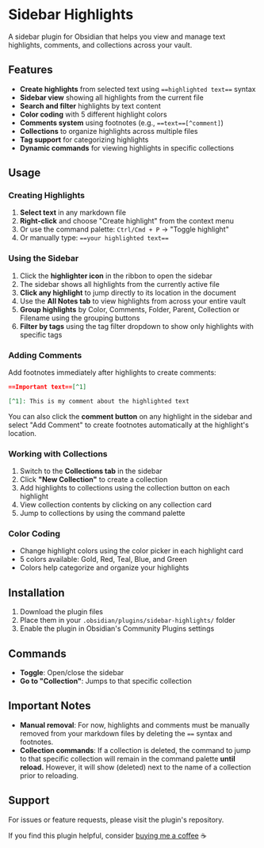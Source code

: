 # Sidebar Highlights

A sidebar plugin for Obsidian that helps you view and manage text highlights, comments, and collections across your vault.

## Features

- **Create highlights** from selected text using `==highlighted text==` syntax
- **Sidebar view** showing all highlights from the current file
- **Search and filter** highlights by text content
- **Color coding** with 5 different highlight colors
- **Comments system** using footnotes (e.g., `==text==[^comment]`)
- **Collections** to organize highlights across multiple files
- **Tag support** for categorizing highlights
- **Dynamic commands** for viewing highlights in specific collections

## Usage

### Creating Highlights

1. **Select text** in any markdown file
2. **Right-click** and choose "Create highlight" from the context menu
3. Or use the command palette: `Ctrl/Cmd + P` → "Toggle highlight"
4. Or manually type: `==your highlighted text==`

### Using the Sidebar

1. Click the **highlighter icon** in the ribbon to open the sidebar
2. The sidebar shows all highlights from the currently active file
3. **Click any highlight** to jump directly to its location in the document
4. Use the **All Notes tab** to view highlights from across your entire vault
5. **Group highlights** by Color, Comments, Folder, Parent, Collection or Filename using the grouping buttons
6. **Filter by tags** using the tag filter dropdown to show only highlights with specific tags

### Adding Comments

Add footnotes immediately after highlights to create comments:
```markdown
==Important text==[^1]

[^1]: This is my comment about the highlighted text
```

You can also click the **comment button** on any highlight in the sidebar and select "Add Comment" to create footnotes automatically at the highlight's location.

### Working with Collections

1. Switch to the **Collections tab** in the sidebar
2. Click **"New Collection"** to create a collection
3. Add highlights to collections using the collection button on each highlight
4. View collection contents by clicking on any collection card
5. Jump to collections by using the command palette

### Color Coding

- Change highlight colors using the color picker in each highlight card
- 5 colors available: Gold, Red, Teal, Blue, and Green
- Colors help categorize and organize your highlights

## Installation

1. Download the plugin files
2. Place them in your `.obsidian/plugins/sidebar-highlights/` folder
3. Enable the plugin in Obsidian's Community Plugins settings

## Commands

- **Toggle**: Open/close the sidebar
- **Go to "Collection"**: Jumps to that specific collection 

## Important Notes

- **Manual removal**: For now, highlights and comments must be manually removed from your markdown files by deleting the `==` syntax and footnotes.
- **Collection commands**: If a collection is deleted, the command to jump to that specific collection will remain in the command palette **until reload.** However, it will show (deleted) next to the name of a collection prior to reloading.

## Support

For issues or feature requests, please visit the plugin's repository.

If you find this plugin helpful, consider [buying me a coffee](https://buymeacoffee.com/trevware) ☕
